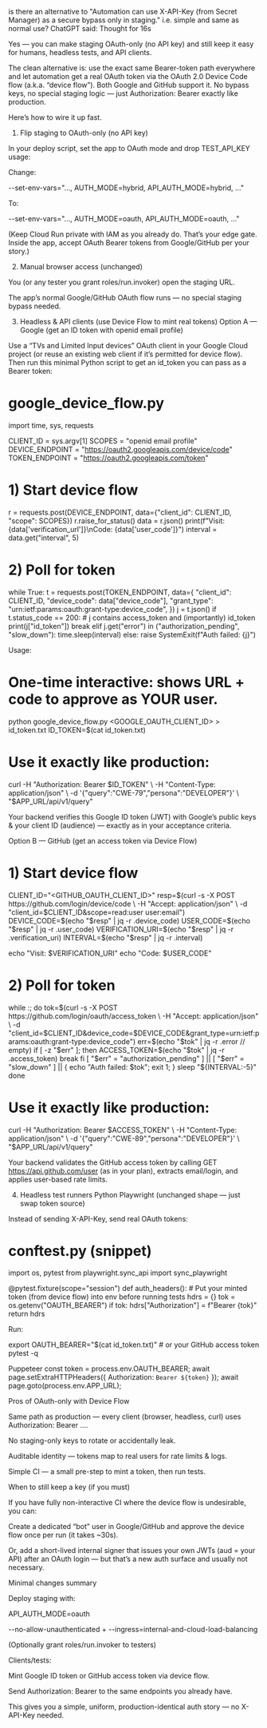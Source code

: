 is there an alternative to "Automation can use X-API-Key (from Secret Manager) as a secure bypass only in staging." i.e. simple and same as normal use?
ChatGPT said:
Thought for 16s

Yes — you can make staging OAuth-only (no API key) and still keep it easy for humans, headless tests, and API clients.

The clean alternative is: use the exact same Bearer-token path everywhere and let automation get a real OAuth token via the OAuth 2.0 Device Code flow (a.k.a. “device flow”). Both Google and GitHub support it. No bypass keys, no special staging logic — just Authorization: Bearer <token> exactly like production.

Here’s how to wire it up fast.

1) Flip staging to OAuth-only (no API key)

In your deploy script, set the app to OAuth mode and drop TEST_API_KEY usage:

Change:

--set-env-vars="..., AUTH_MODE=hybrid, API_AUTH_MODE=hybrid, ..."


To:

--set-env-vars="..., AUTH_MODE=oauth, API_AUTH_MODE=oauth, ..."


(Keep Cloud Run private with IAM as you already do. That’s your edge gate. Inside the app, accept OAuth Bearer tokens from Google/GitHub per your story.)

2) Manual browser access (unchanged)

You (or any tester you grant roles/run.invoker) open the staging URL.

The app’s normal Google/GitHub OAuth flow runs — no special staging bypass needed.

3) Headless & API clients (use Device Flow to mint real tokens)
Option A — Google (get an ID token with openid email profile)

Use a “TVs and Limited Input devices” OAuth client in your Google Cloud project (or reuse an existing web client if it’s permitted for device flow). Then run this minimal Python script to get an id_token you can pass as a Bearer token:

# google_device_flow.py
import time, sys, requests

CLIENT_ID = sys.argv[1]
SCOPES = "openid email profile"
DEVICE_ENDPOINT = "https://oauth2.googleapis.com/device/code"
TOKEN_ENDPOINT  = "https://oauth2.googleapis.com/token"

# 1) Start device flow
r = requests.post(DEVICE_ENDPOINT, data={"client_id": CLIENT_ID, "scope": SCOPES})
r.raise_for_status()
data = r.json()
print(f"Visit: {data['verification_url']}\nCode:  {data['user_code']}")
interval = data.get("interval", 5)

# 2) Poll for token
while True:
    t = requests.post(TOKEN_ENDPOINT, data={
        "client_id": CLIENT_ID,
        "device_code": data["device_code"],
        "grant_type": "urn:ietf:params:oauth:grant-type:device_code",
    })
    j = t.json()
    if t.status_code == 200:
        # j contains access_token and (importantly) id_token
        print(j["id_token"])
        break
    elif j.get("error") in ("authorization_pending", "slow_down"):
        time.sleep(interval)
    else:
        raise SystemExit(f"Auth failed: {j}")


Usage:

# One-time interactive: shows URL + code to approve as YOUR user.
python google_device_flow.py <GOOGLE_OAUTH_CLIENT_ID> > id_token.txt
ID_TOKEN=$(cat id_token.txt)

# Use it exactly like production:
curl -H "Authorization: Bearer $ID_TOKEN" \
     -H "Content-Type: application/json" \
     -d '{"query":"CWE-79","persona":"DEVELOPER"}' \
     "$APP_URL/api/v1/query"


Your backend verifies this Google ID token (JWT) with Google’s public keys & your client ID (audience) — exactly as in your acceptance criteria.

Option B — GitHub (get an access token via Device Flow)
# 1) Start device flow
CLIENT_ID="<GITHUB_OAUTH_CLIENT_ID>"
resp=$(curl -s -X POST https://github.com/login/device/code \
  -H "Accept: application/json" \
  -d "client_id=$CLIENT_ID&scope=read:user user:email")
DEVICE_CODE=$(echo "$resp" | jq -r .device_code)
USER_CODE=$(echo "$resp" | jq -r .user_code)
VERIFICATION_URI=$(echo "$resp" | jq -r .verification_uri)
INTERVAL=$(echo "$resp" | jq -r .interval)

echo "Visit: $VERIFICATION_URI"
echo "Code:  $USER_CODE"

# 2) Poll for token
while :; do
  tok=$(curl -s -X POST https://github.com/login/oauth/access_token \
    -H "Accept: application/json" \
    -d "client_id=$CLIENT_ID&device_code=$DEVICE_CODE&grant_type=urn:ietf:params:oauth:grant-type:device_code")
  err=$(echo "$tok" | jq -r .error // empty)
  if [ -z "$err" ]; then
    ACCESS_TOKEN=$(echo "$tok" | jq -r .access_token)
    break
  fi
  [ "$err" = "authorization_pending" ] || [ "$err" = "slow_down" ] || { echo "Auth failed: $tok"; exit 1; }
  sleep "${INTERVAL:-5}"
done

# Use it exactly like production:
curl -H "Authorization: Bearer $ACCESS_TOKEN" \
     -H "Content-Type: application/json" \
     -d '{"query":"CWE-89","persona":"DEVELOPER"}' \
     "$APP_URL/api/v1/query"


Your backend validates the GitHub access token by calling GET https://api.github.com/user (as in your plan), extracts email/login, and applies user-based rate limits.

4) Headless test runners
Python Playwright (unchanged shape — just swap token source)

Instead of sending X-API-Key, send real OAuth tokens:

# conftest.py (snippet)
import os, pytest
from playwright.sync_api import sync_playwright

@pytest.fixture(scope="session")
def auth_headers():
    # Put your minted token (from device flow) into env before running tests
    hdrs = {}
    tok = os.getenv("OAUTH_BEARER")
    if tok:
        hdrs["Authorization"] = f"Bearer {tok}"
    return hdrs


Run:

export OAUTH_BEARER="$(cat id_token.txt)"   # or your GitHub access token
pytest -q

Puppeteer
const token = process.env.OAUTH_BEARER;
await page.setExtraHTTPHeaders({ Authorization: `Bearer ${token}` });
await page.goto(process.env.APP_URL);

Pros of OAuth-only with Device Flow

Same path as production — every client (browser, headless, curl) uses Authorization: Bearer ….

No staging-only keys to rotate or accidentally leak.

Auditable identity — tokens map to real users for rate limits & logs.

Simple CI — a small pre-step to mint a token, then run tests.

When to still keep a key (if you must)

If you have fully non-interactive CI where the device flow is undesirable, you can:

Create a dedicated “bot” user in Google/GitHub and approve the device flow once per run (it takes ~30s).

Or, add a short-lived internal signer that issues your own JWTs (aud = your API) after an OAuth login — but that’s a new auth surface and usually not necessary.

Minimal changes summary

Deploy staging with:

API_AUTH_MODE=oauth

--no-allow-unauthenticated + --ingress=internal-and-cloud-load-balancing

(Optionally grant roles/run.invoker to testers)

Clients/tests:

Mint Google ID token or GitHub access token via device flow.

Send Authorization: Bearer <token> to the same endpoints you already have.

This gives you a simple, uniform, production-identical auth story — no X-API-Key needed.